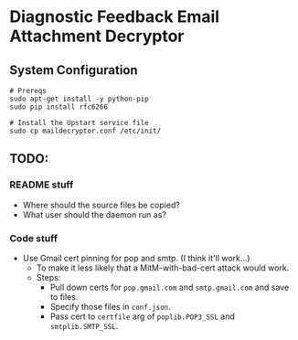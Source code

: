 # Diagnostic Feedback Email Attachment Decryptor

## System Configuration

```shell
# Prereqs
sudo apt-get install -y python-pip
sudo pip install rfc6266

# Install the Upstart service file
sudo cp maildecryptor.conf /etc/init/
```

## TODO:  

### README stuff

- Where should the source files be copied?
- What user should the daemon run as?

### Code stuff

- Use Gmail cert pinning for pop and smtp. (I think it'll work...)
  - To make it less likely that a MitM-with-bad-cert attack would work.
  - Steps:
    - Pull down certs for `pop.gmail.com` and `smtp.gmail.com` and save to files. 
    - Specify those files in `conf.json`.
    - Pass cert to `certfile` arg of `poplib.POP3_SSL` and `smtplib.SMTP_SSL`.
